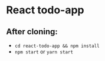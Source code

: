 # React todo-app

## After cloning:
  - `cd react-todo-app && npm install`
  - `npm start` or `yarn start`
